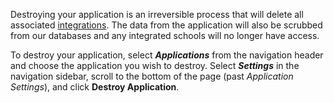 Destroying your application is an irreversible process that will delete all associated [integrations](/docs/dashboard/dev-integrations). The data from the application will also be scrubbed from our databases and any integrated schools will no longer have access.

To destroy your application, select ***Applications*** from the navigation header and choose the application you wish to destroy. Select ***Settings*** in the navigation sidebar, scroll to the bottom of the page (past *Application Settings*), and click **Destroy Application**.
